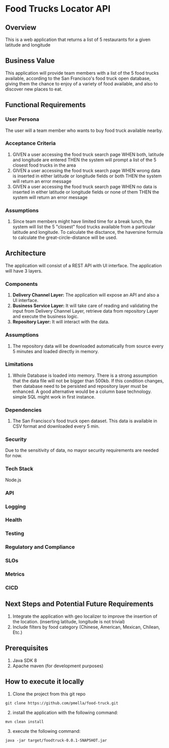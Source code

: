 # Food Trucks Locator API


## Overview
This is a web application that returns a list of 5 restaurants for a given latitude and longitude 

## Business Value
This application will provide team members with a list of the 5 food trucks available, according to the San Francisco's food truck open database, giving them the chance to enjoy of a variety of food available, and also to discover new places to eat. 

## Functional Requirements

### User Persona
The user will a team member who wants to buy food truck available nearby. 

### Acceptance Criteria
1.  GIVEN a user accessing the food truck search page
    WHEN both, latitude and longitude are entered
    THEN the system will prompt a list of the 5 closest food trucks in the area
2.  GIVEN a user accessing the food truck search page
    WHEN wrong data is inserted in either latitude or longitude fields or both
    THEN the system will return an error message
3.  GIVEN a user accessing the food truck search page
    WHEN no data is inserted in either latitude or longitude fields or none of them
    THEN the system will return an error message

### Assumptions
1. Since team members might have limited time for a break lunch, the system will list the 5 "closest" food trucks available from a particular latitude and longitude. To calculate the disctance, the haversine formula to calculate the great-circle-distance will be used.

## Architecture

The application will consist of a REST API with UI interface. The application will have 3 layers. 

### Components

1. **Delivery Channel Layer:** The application will expose an API and also a UI interface.
2. **Business Service Layer:** It will take care of reading and validating the input from Delivery Channel Layer, retrieve data from repository Layer and execute the business logic.
3. **Repository Layer:** It will interact with the data. 

### Assumptions
1. The repository data will be downloaded automatically from source every 5 minutes and loaded directly in memory. 

### Limitations
1. Whole Database is loaded into memory. There is a strong assumption that the data file will not be bigger than 500kb. If this condition changes, then database need to be persisted and repository layer must be enhanced. A good alternative would be a column base technology. simple SQL might work in first instance. 


### Dependencies 
1. The San Francisco's food truck open dataset. This data is available in CSV format and downloaded every 5 min.


### Security
Due to the sensitivity of data, no mayor security requirements are needed for now. 

### Tech Stack
Node.js

### API

### Logging

### Health 

### Testing

### Regulatory and Compliance

### SLOs 

### Metrics

### CICD

## Next Steps and Potential Future Requirements
1. Integrate the application with geo localizer to improve the insertion of the location. (inserting latitude, longitude is not trivial)
2. Include filters by food category (Chinese, American, Mexican, Chilean, Etc.)


## Prerequisites
1. Java SDK 8
2. Apache maven (for development purposes)

## How to execute it locally
1. Clone the project from this git repo 
```
git clone https://github.com/pmella/food-truck.git
```
2. install the application with the following command:
```
mvn clean install
```
3. execute the following command:
```
java -jar target/foodtruck-0.0.1-SNAPSHOT.jar
```



